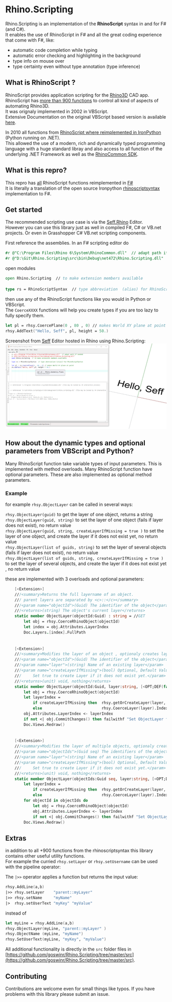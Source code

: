 <!-- in VS Code press Ctrl + Shift + V to see a preview-->
# Rhino.Scripting
Rhino.Scripting is an implementation of the **RhinoScript** syntax in and for F# (and C#).  
It enables the use of RhinoScript in F# and all the great coding experience that come with F#, like: 
- automatic code completion while typing
- automatic error checking and highlighting in the background 
- type info on mouse over
- type certainty even without type annotation (type inference)

## What is RhinoScript ?

RhinoScript provides application scripting for the [Rhino3D](https://www.rhino3d.com/) CAD app.  
RhinoScript has [more than 900 functions](https://developer.rhino3d.com/api/RhinoScriptSyntax/) to control all kind of aspects of automating Rhino3D.  
It was orignaly implemented in 2002 in VBScript.   
Extensive Documentation on the original VBScript based version is available [here](https://developer.rhino3d.com/guides/rhinoscript/).


In 2010 all functions from [RhinoScript where reimplemented in IronPython](https://developer.rhino3d.com/guides/#rhinopython) (Python running on .NET).  
This allowed the use of a modern, rich and dynamically typed programming language with a huge standard libray and also access to all function of the underlying .NET Framework as well as the [RhinoCommon SDK](https://developer.rhino3d.com/guides/rhinocommon/).

## What is this repro?

This repro has [all](https://developer.rhino3d.com/api/RhinoScriptSyntax/) RhinoScript functions reimplemented in [F#](https://fsharp.org/)  
It is literally a translation of the open source Ironpython [rhinoscriptsyntax](https://github.com/mcneel/rhinoscriptsyntax) implementation to F#.  

## Get started 

The recommended scripting use case is via the [Seff.Rhino](https://github.com/goswinr/Seff.Rhino) Editor.   
However you can use this library just as well in compiled F#, C# or VB.net projects.
Or even in Grasshopper C# VB.net scripting components.

First reference the assemblies. 
In an F# scripting editor do
```fsharp
#r @"C:\Program Files\Rhino 6\System\RhinoCommon.dll"  // adapt path if needed
#r @"D:\Git\Rhino.Scripting\src\bin\Debug\net472\Rhino.Scripting.dll"
```   
open modules 
```fsharp
open Rhino.Scripting  // to make extension members available 

type rs = RhinoScriptSyntax  // type abbreviation  (alias) for RhinoScriptSyntax
```
then use any of the RhinoScript functions like you would in Python or VBScript.  
The `CoerceXXXX` functions will help you create types if you are too lazy to fully specify them.
```fsharp
let pl = rhsy.CoercePlane(0 , 80 , 0) // makes World XY plane at point
rhsy.AddText("Hello, Seff", pl, height = 50.)
```
Screenshot from [Seff](https://github.com/goswinr/Seff.Rhino) Editor hosted in Rhino using Rhino.Scripting:
![Seff Editor Screenshot](Doc/HelloSeff.png)


## How about the dynamic types and optional parameters from VBScript and Python?
Many RhinoScript function take variable types of input parameters. This is implemented with method overloads.
Many RhinoScript function have optional parameters. These are also implemented as optional method parameters.
### Example
for example `rhsy.ObjectLayer` can be called in several ways:

`rhsy.ObjectLayer(guid)` to get the layer of one object, returns a string  
`rhsy.ObjectLayer(guid, string)` to set the layer of one object (fails if layer does not exist), no return value  
`rhsy.ObjectLayer(guid, string, createLayerIfMissing = true )` to set the layer of one object, and create the layer if it does not exist yet, no return value  
`rhsy.ObjectLayer(list of guids, string)` to set the layer of several objects (fails if layer does not exist), no return value    
`rhsy.ObjectLayer(list of guids, string, createLayerIfMissing = true )` to set the layer of several objects, and create the layer if it does not exist yet , no return value

these are implemented with 3 overloads and optional parameters:
```fsharp   
    [<Extension>]
    ///<summary>Returns the full layername of an object. 
    /// parent layers are separated by <c>::</c></summary>
    ///<param name="objectId">(Guid) The identifier of the object</param>
    ///<returns>(string) The object's current layer</returns>
    static member ObjectLayer(objectId:Guid) : string = //GET
        let obj = rhsy.CoerceRhinoObject(objectId)
        let index = obj.Attributes.LayerIndex
        Doc.Layers.[index].FullPath


    [<Extension>]
    ///<summary>Modifies the layer of an object , optionaly creates layer if it does not exist yet</summary>
    ///<param name="objectId">(Guid) The identifier of the object</param>
    ///<param name="layer">(string) Name of an existing layer</param>
    ///<param name="createLayerIfMissing">(bool) Optional, Default Value: <c>false</c>
    ///     Set true to create Layer if it does not exist yet.</param>
    ///<returns>(unit) void, nothing</returns>
    static member ObjectLayer(objectId:Guid, layer:string, [<OPT;DEF(false)>]createLayerIfMissing:bool) : unit = //SET
        let obj = rhsy.CoerceRhinoObject(objectId)   
        let layerIndex =
            if createLayerIfMissing then  rhsy.getOrCreateLayer(layer, Color.randomColorForRhino, true, false)
            else                          rhsy.CoerceLayer(layer).Index                 
        obj.Attributes.LayerIndex <- layerIndex
        if not <| obj.CommitChanges() then failwithf "Set ObjectLayer failed for '%A' and '%A'"  layer objectId
        Doc.Views.Redraw()
       

    [<Extension>]
    ///<summary>Modifies the layer of multiple objects, optionaly creates layer if it does not exist yet</summary>
    ///<param name="objectIds">(Guid seq) The identifiers of the objects</param>
    ///<param name="layer">(string) Name of an existing layer</param>
    ///<param name="createLayerIfMissing">(bool) Optional, Default Value: <c>false</c>
    ///     Set true to create Layer if it does not exist yet.</param>
    ///<returns>(unit) void, nothing</returns>
    static member ObjectLayer(objectIds:Guid seq, layer:string, [<OPT;DEF(false)>]createLayerIfMissing:bool) : unit = //MULTISET
        let layerIndex =
            if createLayerIfMissing then  rhsy.getOrCreateLayer(layer, Color.randomColorForRhino, true, false)
            else                          rhsy.CoerceLayer(layer).Index   
        for objectId in objectIds do
            let obj = rhsy.CoerceRhinoObject(objectId)
            obj.Attributes.LayerIndex <- layerIndex
            if not <| obj.CommitChanges() then failwithf "Set ObjectLayer failed for '%A' and '%A' of %d objects"  layer objectId (Seq.length objectIds)
        Doc.Views.Redraw()

```
## Extras
in addition to all +900 functions from the rhinoscriptsyntax this library contains other useful utility functions.   
For example the curried `rhsy.setLayer` or `rhsy.setUsername` can be used with the pipeline operator:

The `|>>` operator applies a function but returns the input value:

```fsharp
rhsy.AddLine(a,b)
|>> rhsy.setLayer    "parent::myLayer"
|>> rhsy.setName     "myName"
|>  rhsy.setUserText "myKey" "myValue"
```
instead of 
```fsharp
let myLine = rhsy.AddLine(a,b)
rhsy.ObjectLayer(myLine, "parent::myLayer" )
rhsy.ObjectName (myLine, "myName")
rhsy.SetUserText(myLine, "myKey", "myValue")
```

All additional functionality is  directly in the `src` folder  files in [https://github.com/goswinr/Rhino.Scripting/tree/master/src](https://github.com/goswinr/Rhino.Scripting/tree/master/src).

## Contributing
Contributions are welcome even for small things like typos. If you have problems with this library please submit an issue.
